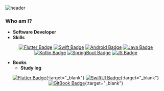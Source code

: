 

![header](https://capsule-render.vercel.app/api?type=Waving&color=auto&height=100&section=header&text=Creative%20Developer&fontSize=50)

### Who am I?
- **Software Developer**
- **Skills**
<div align=center>

[![Flutter Badge](https://img.shields.io/badge/-Flutter-1DA1F2?style=flat-square&logo=flutter&link=)](#)
[![Swift Badge](https://img.shields.io/badge/-Swift-F05138?style=flat-square&logo=Swift&logoColor=white&link=)](#)
[![Android Badge](https://img.shields.io/badge/-Android-black?style=flat-square&logo=Android&link=)](#)
[![Java Badge](https://img.shields.io/badge/-java-black?style=flat-square&logo=java&link=)](#)
[![Kotlin Badge](https://img.shields.io/badge/-Kotlin-black?style=flat-square&logo=Kotlin&link=)](#)
[![SpringBoot Badge](https://img.shields.io/badge/-SpringBoot-black?style=flat-square&logo=SpringBoot&link=)](#)
[![JS Badge](https://img.shields.io/badge/-JavaScript-black?style=flat-square&logo=JavaScript&link=)](#)

</div>


 - **Books**
   - **Study log**
<div align=center>

[![Flutter Badge](https://img.shields.io/badge/-Flutter-1DA1F2?style=flat-square&logo=flutter&link=https://111coding.github.io/books-Flutter)](https://111coding.github.io/books-Flutter){:target="_blank"}
[![SwiftUI Badge](https://img.shields.io/badge/-SwiftUI-F05138?style=flat-square&logo=Swift&logoColor=white&link=https://111coding.github.io/books-SwiftUI)](https://111coding.github.io/books-SwiftUI){:target="_blank"}
[![GitBook Badge](https://img.shields.io/badge/-GitBook-3884FF?style=flat-square&logo=GitBook&logoColor=white&link=https://111coding.github.io/books-Gitbook)](https://111coding.github.io/books-Gitbook){:target="_blank"}

</div>

